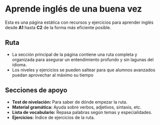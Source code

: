 # Aprende inglés de una buena vez

Esta es una página estática con recursos y ejercicios para aprender inglés desde **A1** hasta **C2** de la forma más eficiente posible.

## Ruta
- La sección principal de la página contiene una ruta completa y organizada para asegurar un entendimiento profundo y sin lagunas del idioma.
- Los niveles y ejercicios se pueden saltear para que alumnos avanzados puedan aprovechar al máximo su tiempo

## Secciones de apoyo
- **Test de nivelación:** Para saber de dónde empezar la ruta.
- **Material gramática:** Ayuda sobre verbos, adjetivos, sintaxis, etc.
- **Lista de vocabulario:** Repasa palabras según temas y especialidades.
- **Ejercicios:** Índice de ejercicios de la ruta.
